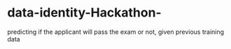 # data-identity-Hackathon-
predicting if the applicant will pass the exam or not, given previous training data
